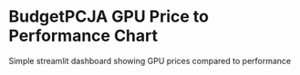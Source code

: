 # BudgetPCJA GPU Price to Performance Chart
Simple streamlit dashboard showing GPU prices compared to performance
